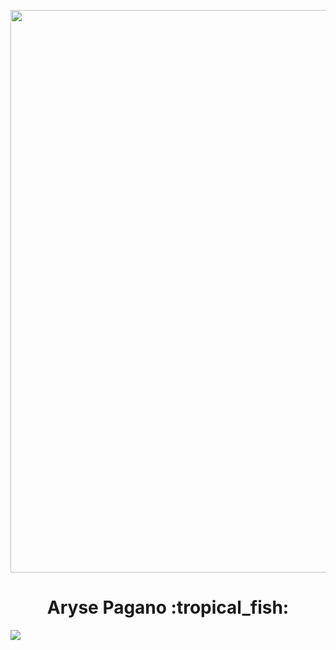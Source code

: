<a href="http://www.pagano.dev" target="_blank"><img align="center" src="./ocean.jpg" width="900" /></a>

<h1 align="center">
Aryse Pagano :tropical_fish:
</h1>

![](https://img.shields.io/badge/Code-React-informational?style=flat&logo=react&color=61DAFB)
